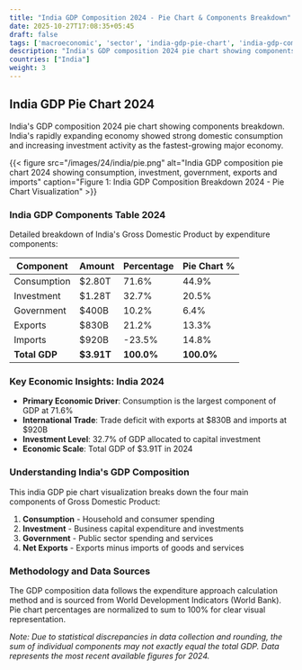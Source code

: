 ```yaml
---
title: "India GDP Composition 2024 - Pie Chart & Components Breakdown"
date: 2025-10-27T17:08:35+05:45
draft: false
tags: ['macroeconomic', 'sector', 'india-gdp-pie-chart', 'india-gdp-components', 'indian-economy', 'gdp-pie-chart', 'economic-pie', 'gdp-breakdown', 'macroeconomic', 'sector-analysis', 'emerging-economy', 'domestic-consumption']
description: "India's GDP composition 2024 pie chart showing components breakdown. India's rapidly expanding economy showed strong domestic consumption and increasing investment activity as the fastest-growing major economy."
countries: ["India"]
weight: 3
---
```


## India GDP Pie Chart 2024

India's GDP composition 2024 pie chart showing components breakdown. India's rapidly expanding economy showed strong domestic consumption and increasing investment activity as the fastest-growing major economy.

{{< figure src="/images/24/india/pie.png" 
alt="India GDP composition pie chart 2024 showing consumption, investment, government, exports and imports"
caption="Figure 1: India GDP Composition Breakdown 2024 - Pie Chart Visualization" >}}

### India GDP Components Table 2024

Detailed breakdown of India's Gross Domestic Product by expenditure components:

| Component | Amount | Percentage | Pie Chart % |
|-----------|--------|------------|-------------|
| Consumption | $2.80T | 71.6% | 44.9% |
| Investment | $1.28T | 32.7% | 20.5% |
| Government | $400B | 10.2% | 6.4% |
| Exports | $830B | 21.2% | 13.3% |
| Imports | $920B | -23.5% | 14.8% |
| **Total GDP** | **$3.91T** | **100.0%** | **100.0%** |

### Key Economic Insights: India 2024

- **Primary Economic Driver**: Consumption is the largest component of GDP at 71.6%
- **International Trade**: Trade deficit with exports at $830B and imports at $920B
- **Investment Level**: 32.7% of GDP allocated to capital investment
- **Economic Scale**: Total GDP of $3.91T in 2024

### Understanding India's GDP Composition

This india GDP pie chart visualization breaks down the four main components of Gross Domestic Product:

1. **Consumption** - Household and consumer spending
2. **Investment** - Business capital expenditure and investments  
3. **Government** - Public sector spending and services
4. **Net Exports** - Exports minus imports of goods and services

### Methodology and Data Sources

The GDP composition data follows the expenditure approach calculation method and is sourced from World Development Indicators (World Bank). Pie chart percentages are normalized to sum to 100% for clear visual representation.

*Note: Due to statistical discrepancies in data collection and rounding, the sum of individual components may not exactly equal the total GDP. Data represents the most recent available figures for 2024.*

